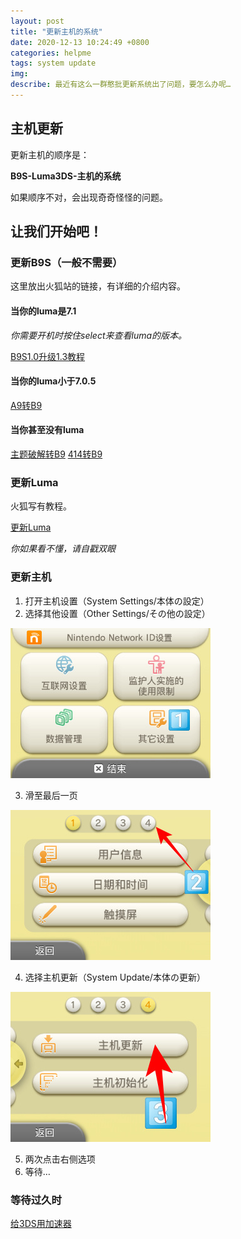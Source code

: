 ```yaml
---
layout: post
title: "更新主机的系统"
date: 2020-12-13 10:24:49 +0800
categories: helpme
tags: system update
img: 
describe: 最近有这么一群憨批更新系统出了问题，要怎么办呢…
---
```


## 主机更新
更新主机的顺序是： 

**B9S-Luma3DS-主机的系统**

如果顺序不对，会出现奇奇怪怪的问题。

让我们开始吧！
----
### 更新B9S（一般不需要）
这里放出火狐站的链接，有详细的介绍内容。
#### 当你的luma是7.1
_你需要开机时按住select来查看luma的版本。_

[B9S1.0升级1.3教程](https://stray-soul.site/index.php/1-0to1-3)
#### 当你的luma小于7.0.5
[A9转B9](https://stray-soul.site/index.php/a9tob9)
#### 当你甚至没有luma
[主题破解转B9](https://stray-soul.site/index.php/menuhaxtob9)
[414转B9](https://stray-soul.site/index.php/414tob9)
### 更新Luma
火狐写有教程。

[更新Luma](https://stray-soul.site/index.php/updateluma10-2)

_你如果看不懂，请自戳双眼_
### 更新主机
1. 打开主机设置（System Settings/本体の設定）
2. 选择其他设置（Other Settings/その他の設定）

 ![第二步](../images/sysup1.jpg)

3. 滑至最后一页

 ![第三步](../images/sysup2.jpg)

4. 选择主机更新（System Update/本体の更新）

 ![第四步](../images/sysup3.jpg)

5. 两次点击右侧选项
6. 等待…
### 等待过久时
[给3DS用加速器](pages/3dsspeedup)
